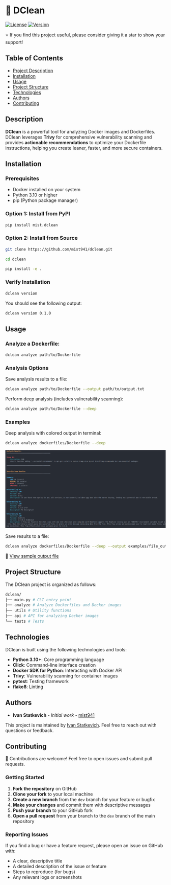 # 🐳 DClean

[![License](https://img.shields.io/badge/License-MIT-blue.svg)](LICENSE)
[![Version](https://img.shields.io/badge/version-0.1.0-green.svg)](https://semver.org)

⭐ If you find this project useful, please consider giving it a star to show your support!

## Table of Contents
- [Project Description](#description)
- [Installation](#installation)
- [Usage](#usage)
- [Project Structure](#project-structure)
- [Technologies](#technologies)
- [Authors](#authors)
- [Contributing](#contributing)


## Description

**DClean** is a powerful tool for analyzing Docker images and Dockerfiles.
DClean leverages **Trivy** for comprehensive vulnerability scanning and provides **actionable recommendations** to optimize your Dockerfile instructions, helping you create leaner, faster, and more secure containers.

## Installation
### Prerequisites
- Docker installed on your system
- Python 3.10 or higher
- pip (Python package manager)

### Option 1: Install from PyPI

```bash
pip install mist.dclean
```

### Option 2: Install from Source

```bash
git clone https://github.com/mist941/dclean.git
```

```bash
cd dclean
```

```bash 
pip install -e .
```
### Verify Installation

```bash
dclean version
```
You should see the following output:
```bash
dclean version 0.1.0
```

## Usage

### Analyze a Dockerfile:
```bash
dclean analyze path/to/Dockerfile
``` 
### Analysis Options

Save analysis results to a file:
```bash
dclean analyze path/to/Dockerfile --output path/to/output.txt
```
Perform deep analysis (includes vulnerability scanning):
```bash
dclean analyze path/to/Dockerfile --deep
```
### Examples

Deep analysis with colored output in terminal:
```bash
dclean analyze dockerfiles/Dockerfile --deep
```
![Terminal Output](https://github.com/mist941/dclean/blob/main/examples/terminal_output.png)

Save results to a file:
```bash
dclean analyze dockerfiles/Dockerfile --deep --output examples/file_output.txt
```
📄 [View sample output file](https://github.com/mist941/dclean/blob/main/examples/file_output.txt)


## Project Structure
The DClean project is organized as follows:
```bash
dclean/
├── main.py # CLI entry point
├── analyze # Analyze Dockerfiles and Docker images
├── utils # Utility functions
├── api # API for analyzing Docker images
└── tests # Tests
```

## Technologies
DClean is built using the following technologies and tools:

- **Python 3.10+**: Core programming language
- **Click**: Command-line interface creation
- **Docker SDK for Python**: Interacting with Docker API
- **Trivy**: Vulnerability scanning for container images
- **pytest**: Testing framework
- **flake8**: Linting

## Authors

- **Ivan Statkevich** - *Initial work* - [mist941](https://github.com/mist941)

This project is maintained by [Ivan Statkevich](https://github.com/mist941). Feel free to reach out with questions or feedback.

## Contributing

🤝 Contributions are welcome! Feel free to open issues and submit pull requests.

### Getting Started

1. **Fork the repository** on GitHub
2. **Clone your fork** to your local machine
3. **Create a new branch** from the `dev` branch for your feature or bugfix
4. **Make your changes** and commit them with descriptive messages
5. **Push your branch** to your GitHub fork
6. **Open a pull request** from your branch to the `dev` branch of the main repository

### Reporting Issues

If you find a bug or have a feature request, please open an issue on GitHub with:

- A clear, descriptive title
- A detailed description of the issue or feature
- Steps to reproduce (for bugs)
- Any relevant logs or screenshots